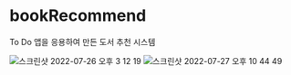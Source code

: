 # bookRecommend
To Do 앱을 응용하여 만든 도서 추천 시스템


![스크린샷 2022-07-26 오후 3 12 19](https://user-images.githubusercontent.com/78461009/183405312-2ccbd0c5-fcae-4c21-af5b-f973c97a8072.png)
![스크린샷 2022-07-27 오후 10 44 49](https://user-images.githubusercontent.com/78461009/183405332-0b37a003-59fb-4921-93d0-127c1e1c535b.png)
